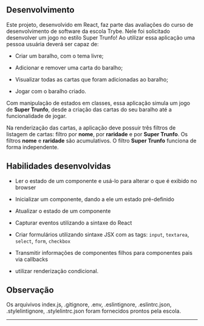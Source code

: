 ## Desenvolvimento

Este projeto, desenvolvido em React, faz parte das avaliações do curso de desenvolvimento de software da escola Trybe. Nele foi solicitado desenvolver um jogo no estilo Super Trunfo! Ao utilizar essa aplicação uma pessoa usuária deverá ser capaz de:

  * Criar um baralho, com o tema livre;

  * Adicionar e remover uma carta do baralho;

  * Visualizar todas as cartas que foram adicionadas ao baralho;

  * Jogar com o baralho criado.

Com manipulação de estados em classes, essa aplicação simula um jogo de **Super Trunfo**, desde a criação das cartas do seu baralho até a funcionalidade de jogar.

Na renderização das cartas, a aplicação deve possuir três filtros de listagem de cartas: filtro por **nome**, por **raridade** e por **Super Trunfo**. Os filtros **nome** e **raridade** são acumulativos. O filtro **Super Trunfo** funciona de forma independente.

## Habilidades desenvolvidas

  * Ler o estado de um componente e usá-lo para alterar o que é exibido no browser

  * Inicializar um componente, dando a ele um estado pré-definido

  * Atualizar o estado de um componente

  * Capturar eventos utilizando a sintaxe do React

  * Criar formulários utilizando sintaxe JSX com as tags: `input`, `textarea`, `select`, `form`, `checkbox`

  * Transmitir informações de componentes filhos para componentes pais via callbacks

  * utilizar renderização condicional.

## Observação

Os arquivivos index.js, .gitignore, .env, .eslintignore, .eslintrc.json, .stylelintignore, .stylelintrc.json foram fornecidos prontos pela escola.

---


